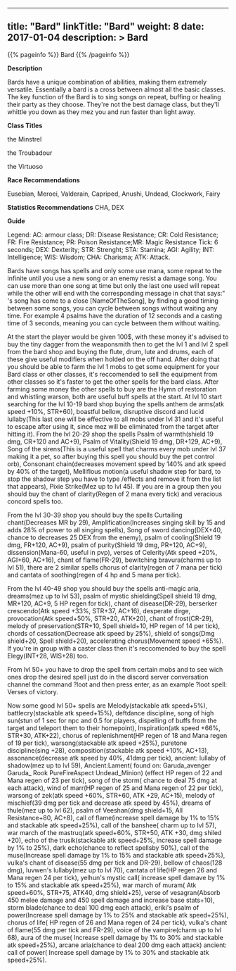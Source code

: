 
---
title: "Bard"
linkTitle: "Bard"
weight: 8
date: 2017-01-04
description: >
 Bard
---

{{% pageinfo %}}
Bard
{{% /pageinfo %}}

**Description**

Bards have a unique combination of abilities, making them extremely versatile. Essentially a bard is a cross between almost all the basic classes. The key function of the Bard is to sing songs on repeat, buffing or healing their party as they choose. They're not the best damage class, but they'll whittle you down as they mez you and run faster than light away.

**Class Titles**

the Minstrel

the Troubadour

the Virtuoso

**Race Recommendations**

Eusebian, Meroei, Valderain, Capriped, Anushi, Undead, Clockwork, Fairy

**Statistics Recommendations**
CHA, DEX

**Guide**

Legend: AC: armour class; DR: Disease Resistance; CR: Cold Resistance; FR: Fire Resistance; PR: Poison Resistance;MR: Magic Resistance Tick: 6 seconds; DEX: Dexterity; STR: Strenght; STA: Stamina; AGI: Agility; INT: Intelligence; WIS: Wisdom; CHA: Charisma; ATK: Attack.

Bards have songs has spells and only some use mana, some repeat to the infinite until you use a new song or an enemy resist a damage song. You can use more than one song at time but only the last one used will repeat while the other will end with the corresponding message in chat that says:" <NameOfThePlayer>'s song has come to a close [NameOfTheSong], by finding a good timing between some songs, you can cycle between songs without waiting any time. For example 4 psalms have the duration of 12 seconds and a casting time of 3 seconds, meaning you can cycle between them without waiting.



At the start the player would be given 100$, with these money it's advised to buy the tiny dagger from the weaponsmith then to get the lvl 1 and lvl 2 spell from the bard shop and buying the flute, drum, lute and drums, each of these give useful modifiers when holded on the off hand. After doing that you should be able to farm the lvl 1 mobs to get some equipment for your Bard class or other classes, it's reccomended to sell the equipment from other classes so it's faster to get the other spells for the bard class.
After farming some money the other spells to buy are the Hymn of restoration and whistling warson, both are useful buff spells at the start. At lvl 10 start searching for the lvl 10-19 bard shop buying the spells anthem de arms(atk speed +10%, STR+60), boastful bellow, disruptive discord and lucid lullaby(This last one will be effective to all mobs under lvl 31 and it's useful to escape after using it, since mez will be eliminated from the target after hitting it). From the lvl 20-29 shop the spells Psalm of warmth(shield 19 dmg, CR+120 and AC+9), Psalm of Vitality(Shield 19 dmg, DR+129, AC+9), Song of the sirens(This is a useful spell that charms every mob under lvl 37 making it a pet, so after buying this spell you should buy the pet control orb), Consonant chain(decreases movement speed by 140% and atk speed by 40% of the target), Melliflous motion(a useful shadow step for bard, to stop the shadow step you have to type /effects and remove it from the list that appears), Pixie Strike(Mez up to lvl 45). If you are in a group then you should buy the chant of clarity(Regen of 2 mana every tick) and veracious concord spells too.

From the lvl 30-39 shop you should buy the spells Curtailing chant(Decreases MR by 29), Amplification(Increases singing skill by 15 and adds 28% of power to all singing spells), Song of sword dancing(DEX+40, chance to decreases 25 DEX from the enemy), psalm of cooling(Shield 19 dmg, FR+120, AC+9), psalm of purity(Shield 19 dmg, PR+120, AC+9), dissension(Mana-60, useful in pvp), verses of Celerity(Atk speed +20%, AGI+60, AC+16), chant of flame(FR-29), bewitching bravura(charms up to lvl 51), there are 2 similar spells chorus of clarity(regen of 7 mana per tick) and cantata of soothing(regen of 4 hp and 5 mana per tick).

From the lvl 40-49 shop you should buy the spells anti-magic aria, dreams(mez up to lvl 53), psalm of mystic shielding(Spell shield 19 dmg, MR+120, AC+9, 5 HP regen for tick), chant of disease(DR-29), berserker crescendo(Atk speed +33%, STR+37, AC+16), desperate dirge, provocation(Atk speed+50%, STR+20, ATK+20), chant of frost(CR-29), melody of preservation(STR+10, Spell shield+10, HP regen of 14 per tick), chords of cessation(Decrease atk speed by 25%), shield of songs(Dmg shield+20, Spell shield+20), accelerating chorus(Movement speed +65%). If you're in group with a caster class then it's reccomended to buy the spell Elegy(INT+28, WIS+28) too.

From lvl 50+ you have to drop the spell from certain mobs and to see wich ones drop the desired spell just do in the discord server conversation channel the command ?loot <NameOfTheItem> and then press enter, as an example ?loot spell: Verses of victory.
 
 Now some good lvl 50+ spells are Melody(stackable atk speed+5%), battlecry(stackable atk speed+15%), deftdance discipline, song of high sun(stun of 1 sec for npc and 0.5 for players, dispelling of buffs from the target and teleport them to their homepoint), Inspiration(atk speed +66%, STR+30, ATK+22), chorus of replenishment(HP regen of 18 and Mana regen of 19 per tick), warsong(stackable atk speed +25%), puretone discipline(sing +28), composition(stackable atk speed +10%, AC+13), assonance(decrease atk speed by 40%, 41dmg per tick), ancient: lullaby of shadow(mez up to lvl 59), Ancient:Lament( found on: Garuda_avenger Garuda_ Rook PureFireAspect Undead_Minion) (effect HP regen of 22 and Mana regen of 23 per tick), song of the storm( chance to deal 75 dmg at each attack), wind of marr(HP regen of 25 and Mana regen of 22 per tick), warsong of zek(atk speed +60%, STR+60, ATK +29, AC+15), melody of mischief(39 dmg per tick and decrease atk speed by 45%), dreams of thule(mez up to lvl 62), psalm of Veeshan(dmg shield+15, All Resistance+80, AC+8), call of flame(increase spell damage by 1% to 15% and stackable atk speed+25%), call of the banshee( charm up to lvl 57), war march of the mastruq(atk speed+60%, STR+50, ATK +30, dmg shiled +20), echo of the trusik(stackable atk speed+25%, increase spell damage by 1% to 25%), dark echo(chance to reflect spellsby 50%), call of the muse(Increase spell damage by 1% to 15% and stackable atk speed+25%), vulka's chant of disease(55 dmg per tick and DR-29), bellow of chaos(128 dmg), luvwen's lullaby(mez up to lvl 70), cantata of life(HP regen 26 and Mana regen 24 per tick), yelhun's mystic call( increase spell damave by 1% to 15% and stackable atk speed+25%), war march of muram( Atk speed+60%, STR+75, ATK40, dmg shield+25), verse of vesagran(Absorb 450 melee damage and 450 spell damage and increase base stats+10), storm blade(chance to deal 100 dmg each attack), eriki's psalm of power(Increase spell damage by 1% to 25% and stackable atk speed+25%), chorus of life( HP regen of 26 and Mana regen of 24 per tick), vulka's chant of flame(55 dmg per tick and FR-29), voice of the vampire(charm up to lvl 68), aura of the muse( Increase spell damage by 1% to 30% and stackable atk speed+25%), arcane aria(chance to deal 200 dmg each attack) ancient: call of power( Increase spell damage by 1% to 30% and stackable atk speed+25%).
